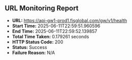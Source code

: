 ## URL Monitoring Report

- **URL:** https://api-gw1-prod1.fisglobal.com/gw/v1/health
- **Start Time:** 2025-06-11T22:59:51.960596
- **End Time:** 2025-06-11T22:59:52.139857
- **Total Time Taken:** 0.179261 seconds
- **HTTP Status Code:** 200
- **Status:** Success
- **Failure Reason:** N/A
